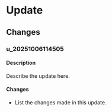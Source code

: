 # Update

## Changes
### u_20251006114505

#### Description
Describe the update here.

#### Changes
- List the changes made in this update.